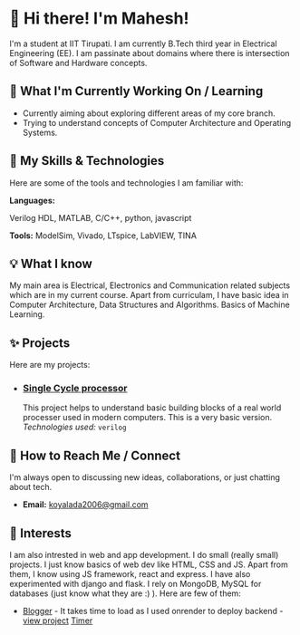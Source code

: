 # 👋 Hi there! I'm Mahesh!

I'm a student at IIT Tirupati. I am currently B.Tech third year in Electrical Engineering (EE). I am passinate about domains where there is intersection of Software and Hardware concepts.

## 🚀 What I'm Currently Working On / Learning

* Currently aiming about exploring different areas of my core branch.
* Trying to understand concepts of Computer Architecture and Operating Systems.

## 🌱 My Skills & Technologies

Here are some of the tools and technologies I am familiar with:

**Languages:**

Verilog HDL, MATLAB, C/C++, python, javascript

**Tools:**
ModelSim, Vivado, LTspice, LabVIEW, TINA


## 💡 What I know

My main area is Electrical, Electronics and Communication related subjects which are in my current course. Apart from curriculam, I have basic idea in Computer Architecture, Data Structures and Algorithms. Basics of Machine Learning. 

## ✨ Projects

Here are my projects:

* ### [Single Cycle processor](https://github.com/uma899/SingleCycle_RISCV_processor)

  This project helps to understand basic building blocks of a real world processer used in modern computers. This is a very basic version.
  *Technologies used:* `verilog`


## 🤝 How to Reach Me / Connect

I'm always open to discussing new ideas, collaborations, or just chatting about tech.

* **Email:** [koyalada2006@gmail.com](mailto:koyalada2006@gmail.com)



## 💬 Interests

I am also intrested in web and app development. I do small (really small) projects. I just know basics of web dev like HTML, CSS and JS. Apart from them, I know using JS framework, react and express. I have also experimented with django and flask. I rely on MongoDB, MySQL for databases (just know what they are :) ). 
Here are few of them:
* [Blogger](https://uma899.github.io/blogWeb/)  - It takes time to load as I used onrender to deploy backend - [view project](https://github.com/uma899/blogWeb.git)
[Timer](https://uma899.github.io/timer/)

